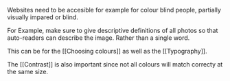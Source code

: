 
Websites need to be accesible for example for colour blind people, partially visually impared or blind.


For Example, make sure to give descriptive definitions of all photos so that auto-readers can describe the image.  Rather than a single word.

This can be for the [[Choosing colours]] as well as the [[Typography]].

The [[Contrast]] is also important since not all colours will match correcty at the same size.